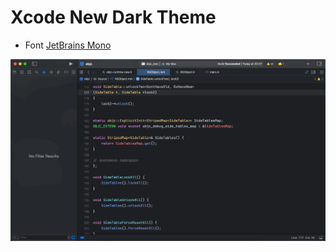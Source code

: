 # Xcode New Dark Theme

- Font [JetBrains Mono](https://www.jetbrains.com/lp/mono/#intro)

![ScreenShot](./screenshot.png)
